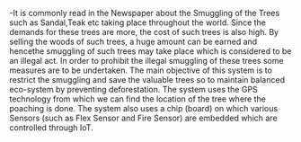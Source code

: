 -It is commonly read in the Newspaper about the Smuggling of the Trees such as Sandal,Teak etc taking place throughout the world. Since the demands for these trees are more, the cost of such trees is also high. By selling the woods of such trees, a huge amount can be earned and hencethe smuggling of such trees may take place which is considered to be an illegal act. In order to prohibit the illegal smuggling of these trees some measures are to be undertaken. The main objective of this system is to restrict the smuggling and save the valuable trees so to maintain balanced eco-system by preventing deforestation. The system uses the GPS technology from which we can find the location of the tree where the poaching is done. The system also uses a chip (board) on which various Sensors (such as Flex Sensor and Fire Sensor) are embedded which are controlled through IoT.
